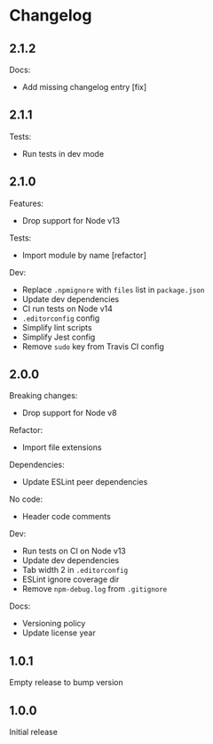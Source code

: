 # Changelog

## 2.1.2

Docs:

* Add missing changelog entry [fix]

## 2.1.1

Tests:

* Run tests in dev mode

## 2.1.0

Features:

* Drop support for Node v13

Tests:

* Import module by name [refactor]

Dev:

* Replace `.npmignore` with `files` list in `package.json`
* Update dev dependencies
* CI run tests on Node v14
* `.editorconfig` config
* Simplify lint scripts
* Simplify Jest config
* Remove `sudo` key from Travis CI config

## 2.0.0

Breaking changes:

* Drop support for Node v8

Refactor:

* Import file extensions

Dependencies:

* Update ESLint peer dependencies

No code:

* Header code comments

Dev:

* Run tests on CI on Node v13
* Update dev dependencies
* Tab width 2 in `.editorconfig`
* ESLint ignore coverage dir
* Remove `npm-debug.log` from `.gitignore`

Docs:

* Versioning policy
* Update license year

## 1.0.1

Empty release to bump version

## 1.0.0

Initial release
